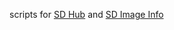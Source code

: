 scripts for [SD Hub](https://github.com/gutris1/sd-hub) and [SD Image Info](https://github.com/gutris1/sd-image-info)
